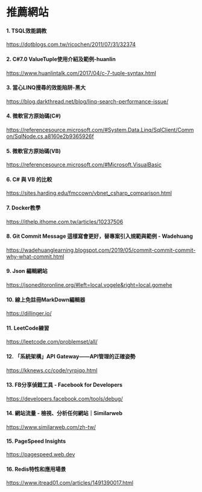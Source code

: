 # 推薦網站
#### 1. TSQL效能調教
  https://dotblogs.com.tw/ricochen/2011/07/31/32374
<br> 
#### 2. C#7.0 ValueTuple使用介紹及範例-huanlin
  https://www.huanlintalk.com/2017/04/c-7-tuple-syntax.html
<br>
#### 3. 當心LINQ搜尋的效能陷阱-黑大
https://blog.darkthread.net/blog/linq-search-performance-issue/
<br>
#### 4. 微軟官方原始碼(C#)
https://referencesource.microsoft.com/#System.Data.Linq/SqlClient/Common/SqlNode.cs,a8160e2b9365926f
<br>
#### 5. 微軟官方原始碼(VB)
https://referencesource.microsoft.com/#Microsoft.VisualBasic
<br>
#### 6. C# 與 VB 的比較
https://sites.harding.edu/fmccown/vbnet_csharp_comparison.html
<br>
#### 7. Docker教學
https://ithelp.ithome.com.tw/articles/10237506
<br>
#### 8. Git Commit Message 這樣寫會更好，替專案引入規範與範例 - Wadehuang 
https://wadehuanglearning.blogspot.com/2019/05/commit-commit-commit-why-what-commit.html
<br>
#### 9. Json 編輯網站
https://jsoneditoronline.org/#left=local.vogele&right=local.gomehe
<br>
#### 10. 線上免註冊MarkDown編輯器
https://dillinger.io/
<br>
#### 11. LeetCode練習
https://leetcode.com/problemset/all/
<br>
#### 12. 「系統架構」API Gateway——API管理的正確姿勢
https://kknews.cc/code/ryrpjqo.html
<br>
#### 13. FB分享偵錯工具 - Facebook for Developers
https://developers.facebook.com/tools/debug/
<br>
#### 14. 網站流量 - 檢視、分析任何網站｜Similarweb
https://www.similarweb.com/zh-tw/
<br>
#### 15. PageSpeed Insights
https://pagespeed.web.dev
<br>
#### 16. Redis特性和應用場景
https://www.itread01.com/articles/1491390017.html
